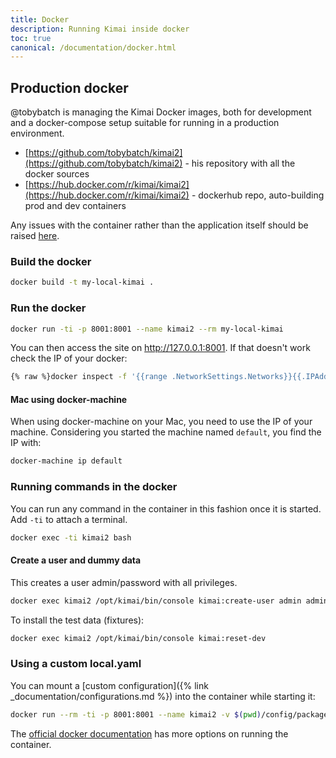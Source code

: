 ```yaml
---
title: Docker
description: Running Kimai inside docker
toc: true
canonical: /documentation/docker.html
---
```


## Production docker

@tobybatch is managing the Kimai Docker images, both for development and a docker-compose setup suitable for running in a production environment.

- [https://github.com/tobybatch/kimai2](https://github.com/tobybatch/kimai2) - his repository with all the docker sources 
- [https://hub.docker.com/r/kimai/kimai2](https://hub.docker.com/r/kimai/kimai2) - dockerhub repo, auto-building prod and dev containers
 
Any issues with the container rather than the application itself should be raised [here](https://github.com/tobybatch/kimai2/issues).

### Build the docker

```bash
docker build -t my-local-kimai .
```

### Run the docker

```bash
docker run -ti -p 8001:8001 --name kimai2 --rm my-local-kimai
```

You can then access the site on http://127.0.0.1:8001. If that doesn't work check the IP of your docker:

```bash
{% raw %}docker inspect -f '{{range .NetworkSettings.Networks}}{{.IPAddress}}{{end}}' kimai2{% endraw %}
```

#### Mac using docker-machine

When using docker-machine on your Mac, you need to use the IP of your machine. 
Considering you started the machine named `default`, you find the IP with:

```bash
docker-machine ip default
```

### Running commands in the docker

You can run any command in the container in this fashion once it is started.  Add `-ti` to attach a terminal.

```bash
docker exec -ti kimai2 bash
```

#### Create a user and dummy data

This creates a user admin/password with all privileges. 
```bash
docker exec kimai2 /opt/kimai/bin/console kimai:create-user admin admin@example.com ROLE_SUPER_ADMIN password
```

To install the test data (fixtures):
```bash
docker exec kimai2 /opt/kimai/bin/console kimai:reset-dev
```

### Using a custom local.yaml

You can mount a [custom configuration]({% link _documentation/configurations.md %}) into the container while starting it: 
```bash
docker run --rm -ti -p 8001:8001 --name kimai2 -v $(pwd)/config/packages/local.yaml:/opt/kimai/config/packages/local.yaml kimai/kimai2:dev
```

The [official docker documentation](https://docs.docker.com/) has more options on running the container.
